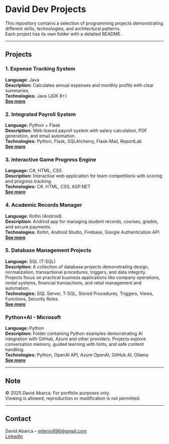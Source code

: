 # David Dev Projects

This repository contains a selection of programming projects demonstrating different skills, technologies, and architectural patterns.  
Each project has its own folder with a detailed README.

---

## Projects

### 1. Expense Tracking System
**Language:** Java  
**Description:** Calculates annual expenses and monthly profits with clear summaries.  
**Technologies:** Java (JDK 8+)  
**[See more](./Expense%20Tracking%20System/README.md)**  

### 2. Integrated Payroll System
**Language:** Python + Flask  
**Description:** Web-based payroll system with salary calculation, PDF generation, and email automation.  
**Technologies:** Python, Flask, SQLAlchemy, Flask-Mail, ReportLab  
**[See more](./Integrated%20Payroll%20System/README.md)**  

### 3. Interactive Game Progress Engine
**Language:** C#, HTML, CSS  
**Description:** Interactive web application for team competitions with scoring and progress tracking.  
**Technologies:** C#, HTML, CSS, ASP.NET  
**[See more](./Interactive%20Game%20Progress%20Engine/README.md)**  

### 4. Academic Records Manager
**Language:** Kotlin (Android)  
**Description:** Android app for managing student records, courses, grades, and secure payments.  
**Technologies:** Kotlin, Android Studio, Firebase, Google Authentication API  
**[See more](./Academic%20Records%20Manager/README.md)**  

### 5. Database Management Projects
**Language:** SQL (T-SQL)  
**Description:** A collection of database projects demonstrating design, normalization, transactional procedures, triggers, and data integrity. Projects focus on practical business applications like company operations, rental systems, financial transactions, and retail management and automation.  
**Technologies:** SQL Server, T-SQL, Stored Procedures, Triggers, Views, Functions, Security Roles  
**[See more](./Database%20Management/README.md)**  

### Python+AI - Microsoft
**Language:** Python  
**Description:** Folder containing Python examples demonstrating AI integration with GitHub, Azure and other providers. Projects explore conversation memory, guided learning with hints, and safe content handling.  
**Technologies:** Python, OpenAI API, Azure OpenAI, GitHub AI, Ollama  
**[See more](./Python+AI%2-%2Microsoft/README.md)**  

---

## Note
© 2025 David Abarca. For portfolio purposes only.  
Viewing is allowed; reproduction or modification is not permitted.

---

## Contact
David Abarca – milenio696@gmail.com  
[LinkedIn](https://www.linkedin.com/in/david-abarca-chaves-67472025a)
